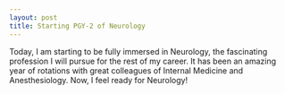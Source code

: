 ```yaml
---
layout: post
title: Starting PGY-2 of Neurology
---
```

Today, I am starting to be fully immersed in Neurology, the fascinating profession I will pursue for the rest of my career. It has been an amazing year of rotations with great colleagues of Internal Medicine and Anesthesiology. Now, I feel ready for Neurology!